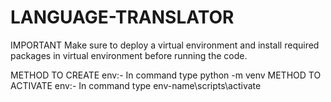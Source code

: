 # LANGUAGE-TRANSLATOR
IMPORTANT
Make sure to deploy a virtual environment and install required packages in virtual environment before running the code.

METHOD TO CREATE env:-
In command type python -m venv <env-name>
METHOD TO ACTIVATE env:-
In command type env-name\scripts\activate

